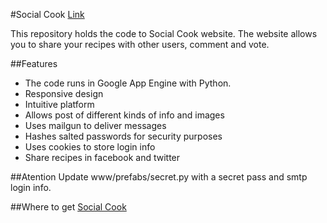 #Social Cook [Link](http://social-cook.appspot.com/)

This repository holds the code to Social Cook website.
The website allows you to share your recipes with other users, comment and vote.

##Features
- The code runs in Google App Engine with Python.
- Responsive design
- Intuitive platform
- Allows post of different kinds of info and images
- Uses mailgun to deliver messages
- Hashes salted passwords for security purposes
- Uses cookies to store login info
- Share recipes in facebook and twitter

##Atention
Update www/prefabs/secret.py with a secret pass and smtp login info.

##Where to get
[Social Cook](http://social-cook.appspot.com/)

